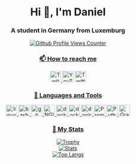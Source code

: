 <center>
<h1 align="center">Hi 👋, I'm Daniel</h1>
<h3 align="center">A student in Germany from Luxemburg</h3>
<p align="center">
  <a href="https://github.com/antonkomarev/github-profile-views-counter" target="_blank"> <img src="https://komarev.com/ghpvc/?username=freezingDaniel&color=blue&style=flat" alt="Github Profile Views Counter" />
  </p>

<h3 align="center">📫 How to reach me</h3>
<p align="center">
  <a href="https://www.twitch.tv/freezingDaniel" target="_blank"><img src="https://www.vectorlogo.zone/logos/twitch/twitch-icon.svg" alt="Twitch" width="30" height="30" />
  <a href="https://www.youtube.com/channel/UCd5YbeRs6i1bq6mgNHSVc2A" target="_blank"><img src="https://www.vectorlogo.zone/logos/youtube/youtube-icon.svg" alt="YouTube" width="30" height="30"></a>
  <a href="https://twitter.com/freezingDaniel" target="_blank"><img src="https://www.vectorlogo.zone/logos/twitter/twitter-icon.svg" alt="Twitter" width="30" height="30" />
</p>
  
<h3 align="center">🔨 Languages and Tools</h3>
<p align="center">
  <a href="https://www.linux.org/" target="_blank"> <img src="https://www.vectorlogo.zone/logos/linux/linux-icon.svg" alt="linux" width="30" height="30" />
  <a href="https://www.gnu.org/software/bash/" target="_blank"> <img src="https://www.vectorlogo.zone/logos/gnu_bash/gnu_bash-icon.svg" alt="bash" width="30" height="30" />
  <a href="https://git-scm.com/" target="_blank"> <img src="https://www.vectorlogo.zone/logos/git-scm/git-scm-icon.svg" alt="git" width="30" height="30" />
  <a href="https://www.nginx.com/" target="_blank"> <img src="https://www.vectorlogo.zone/logos/nginx/nginx-icon.svg" alt="NGINX" width="30" height="30" />
  <a href="https://www.docker.com/" target="_blank"> <img src="https://www.vectorlogo.zone/logos/docker/docker-official.svg" alt="docker" width="30" height="30" />
  <a href="https://www.atlassian.com/software/bamboo" target="_blank"> <img src="https://www.vectorlogo.zone/logos/atlassian_bamboo/atlassian_bamboo-icon.svg" alt="docker" width="30" height="30" />
  <a href="https://www.atlassian.com/software/jira" target="_blank"> <img src="https://www.vectorlogo.zone/logos/atlassian_jira/atlassian_jira-icon.svg" alt="docker" width="30" height="30" />
  <a href="https://prometheus.io/" target="_blank"> <img src="https://www.vectorlogo.zone/logos/prometheusio/prometheusio-icon.svg" alt="Prometheus" width="30" height="30" />
  <a href="https://www.python.org/" target="_blank"> <img src="https://www.vectorlogo.zone/logos/python/python-icon.svg" alt="Python" width="30" height="30" />
  <a href="https://grafana.com/" target="_blank"> <img src="https://www.vectorlogo.zone/logos/grafana/grafana-icon.svg" alt="Grafana" width="30" height="30" />
</p>

<h3 align="center">🌱 My Stats</h3>
<p align="center">
  <a href="https://github.com/ryo-ma/github-profile-trophy" target="_blank"> <img src="https://github-profile-trophy.vercel.app/?username=freezingDaniel&theme=tokyonight" alt="Trophy" />
  <br>
  <a href="https://github.com/anuraghazra/github-readme-stats" target="_blank"> <img src="https://github-readme-stats.vercel.app/api?username=freezingDaniel&include_all_commits=true&show_icons=true&theme=tokyonight" alt="Stats" />
  <br>
  <a href="https://github.com/anuraghazra/github-readme-stats" target="_blank"> <img src="https://github-readme-stats.vercel.app/api/top-langs/?username=freezingDaniel&langs_count=10&layout=compact&theme=tokyonight" alt="Top Langs" />
</p>
